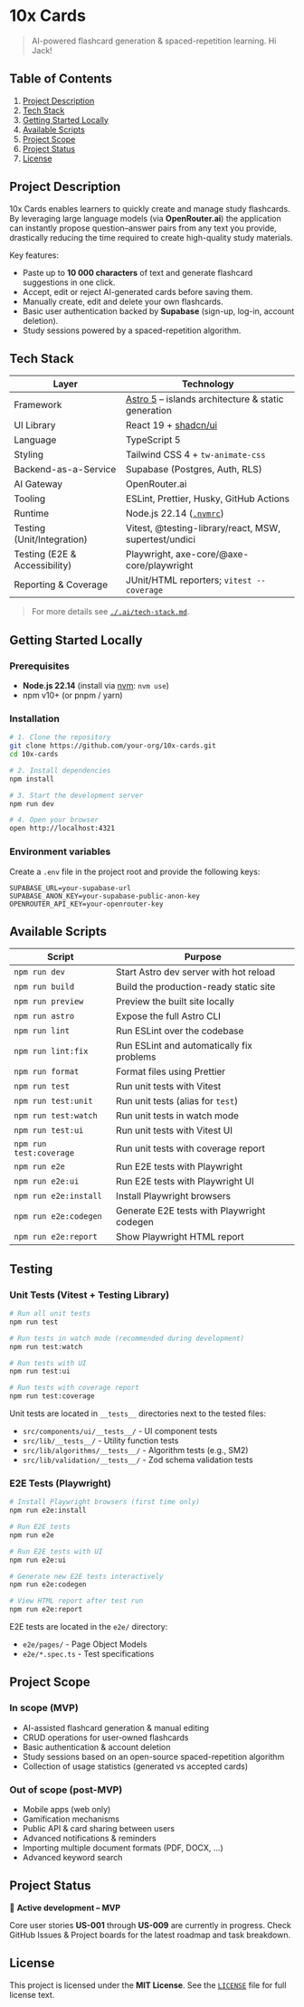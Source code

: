 # 10x Cards

> AI-powered flashcard generation & spaced-repetition learning. Hi Jack!

## Table of Contents

1. [Project Description](#project-description)
2. [Tech Stack](#tech-stack)
3. [Getting Started Locally](#getting-started-locally)
4. [Available Scripts](#available-scripts)
5. [Project Scope](#project-scope)
6. [Project Status](#project-status)
7. [License](#license)

## Project Description

10x Cards enables learners to quickly create and manage study flashcards. By leveraging large language models (via **OpenRouter.ai**) the application can instantly propose question–answer pairs from any text you provide, drastically reducing the time required to create high-quality study materials.

Key features:

- Paste up to **10 000 characters** of text and generate flashcard suggestions in one click.
- Accept, edit or reject AI-generated cards before saving them.
- Manually create, edit and delete your own flashcards.
- Basic user authentication backed by **Supabase** (sign-up, log-in, account deletion).
- Study sessions powered by a spaced-repetition algorithm.

## Tech Stack

| Layer | Technology |
|-------|------------|
| Framework | [Astro 5](https://astro.build/) – islands architecture & static generation |
| UI Library | React 19 + [shadcn/ui](https://ui.shadcn.com/) |
| Language | TypeScript 5 |
| Styling | Tailwind CSS 4 + `tw-animate-css` |
| Backend-as-a-Service | Supabase (Postgres, Auth, RLS) |
| AI Gateway | OpenRouter.ai |
| Tooling | ESLint, Prettier, Husky, GitHub Actions |
| Runtime | Node.js 22.14 ([`.nvmrc`](./.nvmrc)) |
| Testing (Unit/Integration) | Vitest, @testing-library/react, MSW, supertest/undici |
| Testing (E2E & Accessibility) | Playwright, axe-core/@axe-core/playwright |
| Reporting & Coverage | JUnit/HTML reporters; `vitest --coverage` |

> For more details see [`./.ai/tech-stack.md`](./.ai/tech-stack.md).

## Getting Started Locally

### Prerequisites

- **Node.js 22.14** (install via [nvm](https://github.com/nvm-sh/nvm): `nvm use`)
- npm v10+ (or pnpm / yarn)

### Installation

```bash
# 1. Clone the repository
git clone https://github.com/your-org/10x-cards.git
cd 10x-cards

# 2. Install dependencies
npm install

# 3. Start the development server
npm run dev

# 4. Open your browser
open http://localhost:4321
```

### Environment variables

Create a `.env` file in the project root and provide the following keys:

```
SUPABASE_URL=your-supabase-url
SUPABASE_ANON_KEY=your-supabase-public-anon-key
OPENROUTER_API_KEY=your-openrouter-key
```

## Available Scripts

| Script | Purpose |
|--------|---------|
| `npm run dev` | Start Astro dev server with hot reload |
| `npm run build` | Build the production-ready static site |
| `npm run preview` | Preview the built site locally |
| `npm run astro` | Expose the full Astro CLI |
| `npm run lint` | Run ESLint over the codebase |
| `npm run lint:fix` | Run ESLint and automatically fix problems |
| `npm run format` | Format files using Prettier |
| `npm run test` | Run unit tests with Vitest |
| `npm run test:unit` | Run unit tests (alias for `test`) |
| `npm run test:watch` | Run unit tests in watch mode |
| `npm run test:ui` | Run unit tests with Vitest UI |
| `npm run test:coverage` | Run unit tests with coverage report |
| `npm run e2e` | Run E2E tests with Playwright |
| `npm run e2e:ui` | Run E2E tests with Playwright UI |
| `npm run e2e:install` | Install Playwright browsers |
| `npm run e2e:codegen` | Generate E2E tests with Playwright codegen |
| `npm run e2e:report` | Show Playwright HTML report |

## Testing

### Unit Tests (Vitest + Testing Library)

```bash
# Run all unit tests
npm run test

# Run tests in watch mode (recommended during development)
npm run test:watch

# Run tests with UI
npm run test:ui

# Run tests with coverage report
npm run test:coverage
```

Unit tests are located in `__tests__` directories next to the tested files:
- `src/components/ui/__tests__/` - UI component tests
- `src/lib/__tests__/` - Utility function tests
- `src/lib/algorithms/__tests__/` - Algorithm tests (e.g., SM2)
- `src/lib/validation/__tests__/` - Zod schema validation tests

### E2E Tests (Playwright)

```bash
# Install Playwright browsers (first time only)
npm run e2e:install

# Run E2E tests
npm run e2e

# Run E2E tests with UI
npm run e2e:ui

# Generate new E2E tests interactively
npm run e2e:codegen

# View HTML report after test run
npm run e2e:report
```

E2E tests are located in the `e2e/` directory:
- `e2e/pages/` - Page Object Models
- `e2e/*.spec.ts` - Test specifications

## Project Scope

### In scope (MVP)

- AI-assisted flashcard generation & manual editing
- CRUD operations for user-owned flashcards
- Basic authentication & account deletion
- Study sessions based on an open-source spaced-repetition algorithm
- Collection of usage statistics (generated vs accepted cards)

### Out of scope (post-MVP)

- Mobile apps (web only)
- Gamification mechanisms
- Public API & card sharing between users
- Advanced notifications & reminders
- Importing multiple document formats (PDF, DOCX, …)
- Advanced keyword search

## Project Status

🚧 **Active development – MVP**

Core user stories **US-001** through **US-009** are currently in progress. Check GitHub Issues & Project boards for the latest roadmap and task breakdown.

## License

This project is licensed under the **MIT License**. See the [`LICENSE`](./LICENSE) file for full license text.
